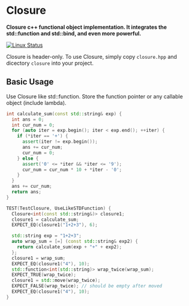 # Closure

 **Closure c++ functional object implementation. It integrates the std::function and std::bind, and even more powerful.**

[![Linux Status](https://github.com/coyorkdow/closure/actions/workflows/linux.yml/badge.svg)](https://github.com/coyorkdow/closure/actions/workflows/linux.yml)

Closure is header-only. To use Closure, simply copy `closure.hpp` and dicectory `closure` into your project.

## Basic Usage

Use Closure like std::function. Store the function pointer or any callable object (include lambda).
```C++
int calculate_sum(const std::string& exp) {
  int ans = 0;
  int cur_num = 0;
  for (auto iter = exp.begin(); iter < exp.end(); ++iter) {
    if (*iter == '+') {
      assert(iter != exp.begin());
      ans += cur_num;
      cur_num = 0;
    } else {
      assert('0' <= *iter && *iter <= '9');
      cur_num = cur_num * 10 + *iter - '0';
    }
  }
  ans += cur_num;
  return ans;
}

TEST(TestClosure, UseLikeSTDFunction) {
  Closure<int(const std::string&)> closure1;
  closure1 = calculate_sum;
  EXPECT_EQ(closure1("1+2+3"), 6);

  std::string exp = "1+2+3";
  auto wrap_sum = [=] (const std::string& exp2) {
    return calculate_sum(exp + "+" + exp2);
  };
  closure1 = wrap_sum;
  EXPECT_EQ(closure1("4"), 10);
  std::function<int(std::string)> wrap_twice(wrap_sum);
  EXPECT_TRUE(wrap_twice);
  closure1 = std::move(wrap_twice);
  EXPECT_FALSE(wrap_twice); // should be empty after moved
  EXPECT_EQ(closure1("4"), 10);
}
```
